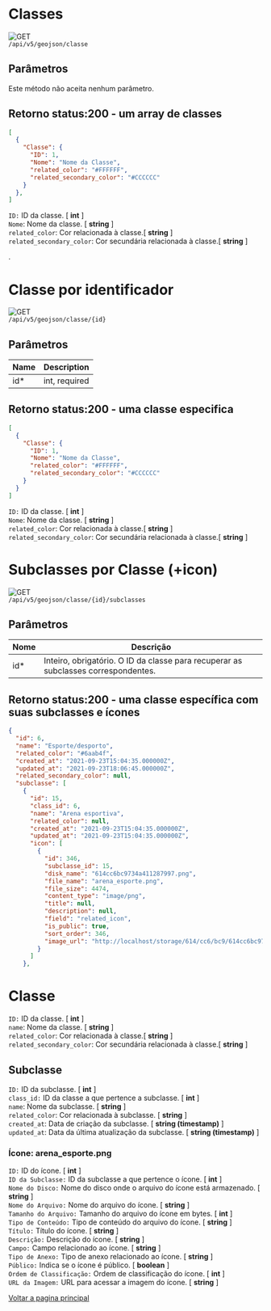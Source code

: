 <!-- 
![GET](https://img.shields.io/badge/HTTP-GET-0080FF)  
![POST](https://img.shields.io/badge/HTTP-POST-00CC00)  
![PUT](https://img.shields.io/badge/HTTP-PUT-FFFF00)  
![DELETE](https://img.shields.io/badge/HTTP-DELETE-FF0000)   -->


# Classes

![GET](https://img.shields.io/badge/HTTP-GET-0080FF)  
`/api/v5/geojson/classe` 

## Parâmetros
 Este método não aceita nenhum parâmetro.

<!-- | Name    | Description                                                                                                                                 |
|---------|----------------------------------------------------------------------------------------------------------------------------------------------|
| orderBy |  use o parâmetro orderBy com o valor `name`. | -->

## Retorno status:200 - um array de classes
```json
[
  {
    "Classe": {
      "ID": 1,
      "Nome": "Nome da Classe",
      "related_color": "#FFFFFF",
      "related_secondary_color": "#CCCCCC"
    }
  },
]

```

`ID:` ID da classe. [ **int** ]  
`Nome`: Nome da classe.  [ **string** ]  
`related_color`: Cor relacionada à classe.[ **string** ]  
`related_secondary_color`: Cor secundária relacionada à classe.[ **string** ]  

.  

# Classe por identificador

![GET](https://img.shields.io/badge/HTTP-GET-0080FF)  
`/api/v5/geojson/classe/{id}` 

## Parâmetros

<!-- Este método não aceita nenhum parâmetro. -->

| Name    | Description                                                                                                                                 |
|---------|----------------------------------------------------------------------------------------------------------------------------------------------|
| id* |  int, required  |


## Retorno status:200 - uma classe especifica
```json
[
  {
    "Classe": {
      "ID": 1,
      "Nome": "Nome da Classe",
      "related_color": "#FFFFFF",
      "related_secondary_color": "#CCCCCC"
    }
  }
]

```
`ID:` ID da classe. [ **int** ]  
`Nome`: Nome da classe.  [ **string** ]  
`related_color`: Cor relacionada à classe.[ **string** ]  
`related_secondary_color`: Cor secundária relacionada à classe.[ **string** ]  


# Subclasses por Classe (+icon)

![GET](https://img.shields.io/badge/HTTP-GET-0080FF)  
`/api/v5/geojson/classe/{id}/subclasses` 

## Parâmetros

| Nome    | Descrição                                                                                                                                 |
|---------|----------------------------------------------------------------------------------------------------------------------------------------------|
| id*     | Inteiro, obrigatório. O ID da classe para recuperar as subclasses correspondentes.                                                                 |


## Retorno status:200 - uma classe específica com suas subclasses e ícones

```json
{
  "id": 6,
  "name": "Esporte/desporto",
  "related_color": "#6aab4f",
  "created_at": "2021-09-23T15:04:35.000000Z",
  "updated_at": "2021-09-23T18:06:45.000000Z",
  "related_secondary_color": null,
  "subclasse": [
    {
      "id": 15,
      "class_id": 6,
      "name": "Arena esportiva",
      "related_color": null,
      "created_at": "2021-09-23T15:04:35.000000Z",
      "updated_at": "2021-09-23T15:04:35.000000Z",
      "icon": [
        {
          "id": 346,
          "subclasse_id": 15,
          "disk_name": "614cc6bc9734a411287997.png",
          "file_name": "arena_esporte.png",
          "file_size": 4474,
          "content_type": "image/png",
          "title": null,
          "description": null,
          "field": "related_icon",
          "is_public": true,
          "sort_order": 346,
          "image_url": "http://localhost/storage/614/cc6/bc9/614cc6bc9734a411287997.png"
        }
      ]
    },
```

# Classe
`ID:` ID da classe. [ **int** ]  
`name`: Nome da classe.  [ **string** ]  
`related_color`: Cor relacionada à classe.[ **string** ]  
`related_secondary_color`: Cor secundária relacionada à classe.[ **string** ]  

## Subclasse
`ID:` ID da subclasse. [ **int** ]  
`class_id:` ID da classe a que pertence a subclasse. [ **int** ]  
`name`: Nome da subclasse.  [ **string** ]  
`related_color`: Cor relacionada à subclasse. [ **string** ]  
`created_at`: Data de criação da subclasse. [ **string (timestamp)** ]  
`updated_at`: Data da última atualização da subclasse. [ **string (timestamp)** ]  

### Ícone: arena_esporte.png
`ID:` ID do ícone. [ **int** ]  
`ID da Subclasse:` ID da subclasse a que pertence o ícone. [ **int** ]  
`Nome do Disco:` Nome do disco onde o arquivo do ícone está armazenado. [ **string** ]  
`Nome do Arquivo:` Nome do arquivo do ícone. [ **string** ]  
`Tamanho do Arquivo:` Tamanho do arquivo do ícone em bytes. [ **int** ]  
`Tipo de Conteúdo:` Tipo de conteúdo do arquivo do ícone. [ **string** ]  
`Título:` Título do ícone. [ **string** ]  
`Descrição:` Descrição do ícone. [ **string** ]  
`Campo:` Campo relacionado ao ícone. [ **string** ]  
`Tipo de Anexo:` Tipo de anexo relacionado ao ícone. [ **string** ]  
`Público:` Indica se o ícone é público. [ **boolean** ]  
`Ordem de Classificação:` Ordem de classificação do ícone. [ **int** ]  
`URL da Imagem:` URL para acessar a imagem do ícone. [ **string** ]  




[Voltar a pagina principal](/README.md) 
